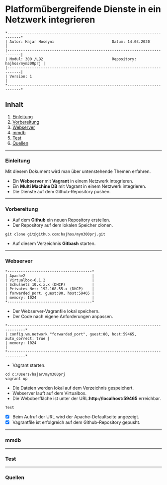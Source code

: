 # Platformübergreifende Dienste in ein Netzwerk integrieren
``` 
*----------------------------------------------------------------------------*
| Autor: Hajar Hoseyni                          Datum: 14.03.2020            |
|----------------------------------------------------------------------------|
| Modul: 300 /LB2                               Repository: hajhos/mym300prj |
|----------------------------------------------------------------------------|
| Version: 1                                                                 |
*----------------------------------------------------------------------------*
```
## Inhalt
1. [Einleitung](#Einleitung)
2. [Vorbereitung](#Vorbereitung)
3. [Webserver](#Webserver)
4. [mmdb](#mmdb)
5. [Test](#Test)
6. [Quellen](#Quellen)
___
### Einleitung
Mit diesem Dokument wird man über untenstehende Themen erfahren.
- Ein **Webserver** mit **Vagrant** in einem Netzwerk integrieren.
- Ein **Multi Machine DB** mit Vagrant in einem Netzwerk integrieren.
- Die Dienste auf dem Github-Repository pushen. 
___
### Vorbereitung
- Auf dem **Github** ein neuen Repository erstellen.
- Der Repository auf dem lokalen Speicher clonen.
```
git clone git@github.com:hajhos/mym300prj.git
```
- Auf diesem Verzeichnis **Gitbash** starten.
___
### Webserver
```
*--------------------------------------*
| Apache2                              |
| Virtualbox-6.1.2                     |
| Schulnetz 10.x.x.x (DHCP)            |
| Privates Netz 192.168.55.x (DHCP)    |           
| forwarded_port, guest:80, host:59465 |
| memory: 1024                         |
*--------------------------------------*
```
- Der Webserver-Vagranfile lokal speichern.
- Der Code nach eigene Anforderungen anpassen. 
```
*------------------------------------------------------------------------------*
| config.vm.network "forwarded_port", guest:80, host:59465, auto_correct: true |
| memory: 1024                                                                 |
*------------------------------------------------------------------------------*
````
- Vagrant starten.
``` 
cd c:/Users/hajar/mym300prj 
vagrant up 
```
- Die Dateien werden lokal auf dem Verzeichnis gespeichert.
- Webserver lauft auf dem Virtualbox.
- Die Weboberfläche ist unter der URL:**http://localhost:59465** erreichbar.

`Test`
- [x] Beim Aufruf der URL wird der Apache-Defaultseite angezeigt.
- [x] Vagrantfile ist erfolgreich auf dem Github-Repository gepusht.

___
### mmdb
___
### Test
___
### Quellen





